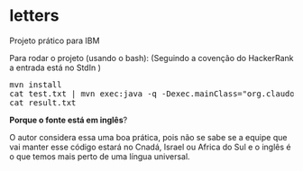 # letters
Projeto prático para IBM

Para rodar o projeto (usando o bash):
(Seguindo a covenção do HackerRank a entrada está no StdIn )
<pre>
mvn install
cat test.txt | mvn exec:java -q -Dexec.mainClass="org.claudomiro.interview.ibm.letters.Main"  > result.txt
cat result.txt
</pre>


**Porque o fonte está em inglês**?

O autor considera essa uma boa prática, pois não se sabe se a equipe que vai manter esse código estará no Cnadá, Israel ou Africa do Sul e o inglês é o que temos mais perto de uma língua universal.


